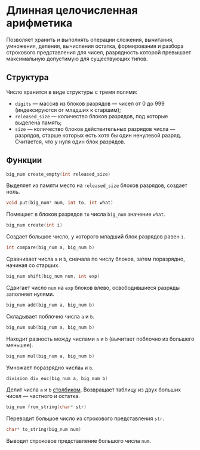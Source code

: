 # Длинная целочисленная арифметика
Позволяет хранить и выполнять операции сложения, вычитания, умножения, деления, вычисления остатка, формирования и разбора строкового представления для чисел, разрядность которой превышает максимальную допустимую для существующих типов.

## Структура
Число хранится в виде структуры с тремя полями:
* `digits` — массив из блоков разрядов — чисел от 0 до 999 (индексируются от младших к старшим);
* `released_size` — количество блоков разрядов, под которые выделена память; 
* `size` — количество блоков действительных разрядов числа — разрядов, старше которых есть хотя бы один ненулевой разряд. Считается, что у нуля один блок разрядов.

## Функции
```c
big_num create_empty(int released_size)
```
Выделяет из памяти место на `released_size` блоков разрядов, создает ноль.

```c
void put(big_num* num, int to, int what)
```
Помещает в блоков разрядов `to` числа `big_num` значение `what`.

```c
big_num create(int i)
```
Создает большое число, у которого младший блок разрядов равен `i`.

```c
int compare(big_num a, big_num b)
```
Сравнивает числа `a` и `b`, сначала по числу блоков, затем поразрядно, начиная со старших.

```c
big_num shift(big_num num, int exp)
```
Сдвигает число `num` на `exp` блоков влево, освободившиеся разряды заполняет нулями.

```c
big_num add(big_num a, big_num b)
```
Складывает поблочно числа `a` и `b`.

```c
big_num sub(big_num a, big_num b)
```
Находит разность между числами `a` и `b` (вычитает поблочно из большего меньшее).

```c
big_num mul(big_num a, big_num b)
```
Умножает поразрядно числа`a` и `b`.

```c
division div_euc(big_num a, big_num b)
```
Делит числа `a` и `b` [столбиком](https://ru.wikipedia.org/wiki/Деление_столбиком). Возвращает таблицу из двух больших чисел — частного и остатка.

```c
big_num from_string(char* str)
```
Переводит большое число из строкового представления `str`.

```c
char* to_string(big_num num)
```
Выводит строковое представление большого числа `num`.
